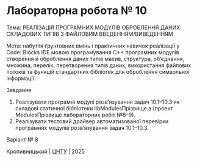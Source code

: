 ﻿# Лабораторна робота № 10

Тема: РЕАЛІЗАЦІЯ ПРОГРАМНИХ МОДУЛІВ ОБРОБЛЕННЯ ДАНИХ СКЛАДОВИХ ТИПІВ З ФАЙЛОВИМ ВВЕДЕННЯМ/ВИВЕДЕННЯМ

Мета: набуття ґрунтовних вмінь і практичних навичок реалізації у Code::Blocks IDE мовою програмування С++ програмних модулів створення й оброблення даних типів масив, структура, об’єднання, множина, перелік, перетворення типів даних, використання файлових потоків та функцій стандартних бібліотек для оброблення символьної інформації.

Завдання
1.	Реалізувати програмні модулі розв’язування задач 10.1–10.3 як складові статичної бібліотеки libModulesПрізвище.а (проект ModulesПрізвище лабораторних робіт №8–9). 
2.	Реалізувати тестовий драйвер автоматизованої перевірки програмних модулів розв’язування задач 10.1–10.3.

Варіант № 8


Кропивницький | <a href="http://www.kntu.kr.ua/">ЦНТУ</a> | 2025
